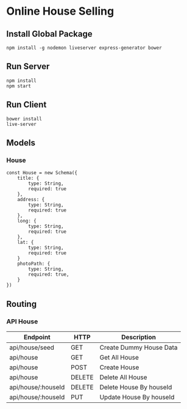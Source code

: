 # Online House Selling

## Install Global Package

```
npm install -g nodemon liveserver express-generator bower
```

## Run Server

```
npm install
npm start
```

## Run Client

```
bower install
live-server
```

## Models

### House

```
const House = new Schema({
    title: {
        type: String,
        required: true
    },
    address: {
        type: String,
        required: true
    },
    long: {
        type: String,
        required: true
    },
    lat: {
        type: String,
        required: true
    }
    photoPath: {
        type: String,
        required: true,
    }
})
```

## Routing

### API House

| Endpoint              | HTTP      | Description               |
| ----------            | -----     | ------------              |
| api/house/seed        | GET       | Create Dummy House Data   |
| api/house             | GET       | Get All House             |
| api/house             | POST      | Create House              |
| api/house             | DELETE    | Delete All House          |
| api/house/:houseId    | DELETE    | Delete House By houseId   |
| api/house/:houseId    | PUT       | Update House By houseId   |